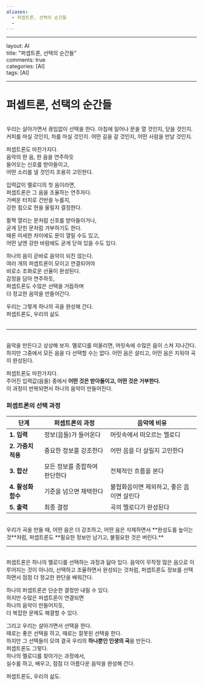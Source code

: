 ```yaml
---
aliases:
  - 퍼셉트론, 선택의 순간들
  - 
---
```

--- 

layout: AI     
title: "퍼셉트론, 선택의 순간들"       
comments: true    
categories: [AI]    
tags: [AI]    

---


# **퍼셉트론, 선택의 순간들**

<br />
우리는 살아가면서 끊임없이 선택을 한다.  
아침에 일어나 문을 열 것인지, 닫을 것인지.  
커피를 마실 것인지, 차를 마실 것인지.  
어떤 길을 갈 것인지, 어떤 사람을 만날 것인지.

퍼셉트론도 마찬가지다.  
음악의 한 음, 한 음을 연주하듯  
들어오는 신호를 받아들이고,  
어떤 소리를 낼 것인지 조용히 고민한다.

입력값이 멜로디의 첫 음이라면,  
퍼셉트론은 그 음을 조율하는 연주자다.  
가벼운 터치로 건반을 누를지,  
강한 힘으로 현을 울릴지 결정한다.

활짝 열리는 문처럼 신호를 받아들이거나,  
굳게 닫힌 문처럼 거부하기도 한다.  
때론 미세한 차이에도 문이 열릴 수도 있고,  
어떤 날엔 강한 바람에도 굳게 닫혀 있을 수도 있다.

하나의 음이 곧바로 음악이 되진 않는다.  
여러 개의 퍼셉트론이 모이고 연결되어야  
비로소 조화로운 선율이 완성된다.  
감정을 담아 연주하듯,  
퍼셉트론도 수많은 선택을 거듭하며  
더 정교한 음악을 만들어간다.

우리는 그렇게 하나의 곡을 완성해 간다.  
퍼셉트론도, 우리의 삶도   
<br />

---
<br />
음악을 만든다고 상상해 보자.  
멜로디를 떠올리면, 머릿속에 수많은 음이 스쳐 지나간다.  
하지만 그중에서 모든 음을 다 선택할 수는 없다.  
어떤 음은 살리고, 어떤 음은 지워야 곡이 완성된다.

퍼셉트론도 마찬가지다.  
주어진 입력값(음들) 중에서 **어떤 것은 받아들이고, 어떤 것은 거부한다.**  
이 과정이 반복되면서 하나의 음악이 만들어진다.

### **퍼셉트론의 선택 과정**

| 단계            | 퍼셉트론의 과정         | 음악에 비유                  |
| ------------- | ---------------- | ----------------------- |
| **1. 입력**     | 정보(음들)가 들어온다     | 머릿속에서 떠오르는 멜로디          |
| **2. 가중치 적용** | 중요한 정보를 강조한다     | 어떤 음을 더 살릴지 고민한다        |
| **3. 합산**     | 모든 정보를 종합하여 판단한다 | 전체적인 흐름을 본다             |
| **4. 활성화 함수** | 기준을 넘으면 채택한다     | 불협화음이면 제외하고, 좋은 음이면 살린다 |
| **5. 출력**     | 최종 결정            | 곡의 멜로디가 완성된다            |

<br />
우리가 곡을 만들 때,  
어떤 음은 더 강조하고, 어떤 음은 삭제하면서 **완성도를 높이는 것**처럼,  
퍼셉트론도 **필요한 정보만 남기고, 불필요한 것은 버린다.**
<br />

---

<br />
퍼셉트론은 하나의 멜로디를 선택하는 과정과 닮아 있다.  
음악이 무작정 많은 음으로 이루어지는 것이 아니라,  
선택하고 조율하면서 완성되는 것처럼,  
퍼셉트론도 정보를 선택하면서 점점 더 정교한 판단을 배워간다.

하나의 퍼셉트론은 단순한 결정만 내릴 수 있다.  
하지만 수많은 퍼셉트론이 연결되면  
하나의 음악이 만들어지듯,  
더 복잡한 문제도 해결할 수 있다.

그리고 우리는 살아가면서 선택을 한다.  
때로는 좋은 선택을 하고, 때로는 잘못된 선택을 한다.  
하지만 그 선택들이 모여 결국 우리의 **하나뿐인 인생의 곡**을 만든다.  
퍼셉트론도 그렇다.  
하나의 멜로디를 찾아가는 과정에서,  
실수를 하고, 배우고, 점점 더 아름다운 음악을 완성해 간다.

퍼셉트론도, 우리의 삶도.
